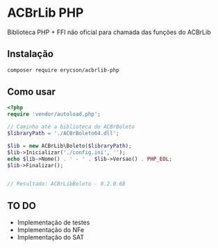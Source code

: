# ACBrLib PHP

Biblioteca PHP + FFI não oficial para chamada das funções do ACBrLib

## Instalação

```bash
composer require erycson/acbrlib-php
```

## Como usar

```php
<?php
require 'vendor/autoload.php';

// Caminho até a biblioteca do ACBrBoleto
$libraryPath = './ACBrBoleto64.dll';

$lib = new ACBrLib\Boleto($libraryPath);
$lib->Inicializar('./config.ini', '');
echo $lib->Nome() . ' - ' . $lib->Versao() . PHP_EOL;
$lib->Finalizar();


// Resultado: ACBrLibBoleto - 0.2.0.68
```

## TO DO

* Implementação de testes
* Implementação do NFe
* Implementação do SAT
